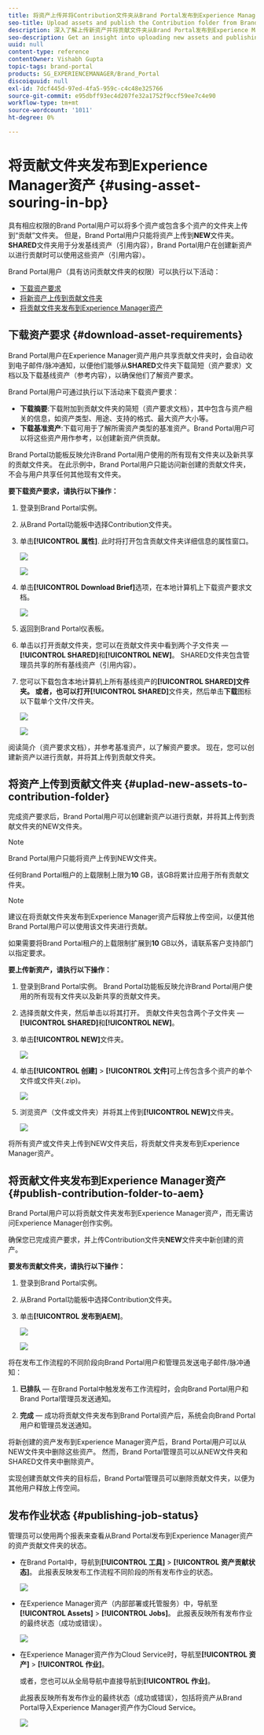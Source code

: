 ```yaml
---
title: 将资产上传并将Contribution文件夹从Brand Portal发布到Experience Manager资产
seo-title: Upload assets and publish the Contribution folder from Brand Portal to Experience Manager Assets
description: 深入了解上传新资产并将贡献文件夹从Brand Portal发布到Experience Manager资产。
seo-description: Get an insight into uploading new assets and publishing the contribution folder from Brand Portal to Experience Manager Assets.
uuid: null
content-type: reference
contentOwner: Vishabh Gupta
topic-tags: brand-portal
products: SG_EXPERIENCEMANAGER/Brand_Portal
discoiquuid: null
exl-id: 7dcf445d-97ed-4fa5-959c-c4c48e325766
source-git-commit: e95dbff93ec4d207fe32a1752f9ccf59ee7c4e90
workflow-type: tm+mt
source-wordcount: '1011'
ht-degree: 0%

---
```


# 将贡献文件夹发布到Experience Manager资产 {#using-asset-souring-in-bp}

具有相应权限的Brand Portal用户可以将多个资产或包含多个资产的文件夹上传到“贡献”文件夹。 但是，Brand Portal用户只能将资产上传到&#x200B;**NEW**&#x200B;文件夹。 **SHARED**&#x200B;文件夹用于分发基线资产（引用内容），Brand Portal用户在创建新资产以进行贡献时可以使用这些资产（引用内容）。

Brand Portal用户（具有访问贡献文件夹的权限）可以执行以下活动：

* [下载资产要求](#download-asset-requirements)
* [将新资产上传到贡献文件夹](#uplad-new-assets-to-contribution-folder)
* [将贡献文件夹发布到Experience Manager资产](#publish-contribution-folder-to-aem)

## 下载资产要求 {#download-asset-requirements}

Brand Portal用户在Experience Manager资产用户共享贡献文件夹时，会自动收到电子邮件/脉冲通知，以便他们能够从&#x200B;**SHARED**&#x200B;文件夹下载简短（资产要求）文档以及下载基线资产（参考内容），以确保他们了解资产要求。

Brand Portal用户可通过执行以下活动来下载资产要求：

* **下载摘要**:下载附加到贡献文件夹的简短（资产要求文档），其中包含与资产相关的信息，如资产类型、用途、支持的格式、最大资产大小等。
* **下载基准资产**:下载可用于了解所需资产类型的基准资产。Brand Portal用户可以将这些资产用作参考，以创建新资产供贡献。

Brand Portal功能板反映允许Brand Portal用户使用的所有现有文件夹以及新共享的贡献文件夹。 在此示例中，Brand Portal用户只能访问新创建的贡献文件夹，不会与用户共享任何其他现有文件夹。

**要下载资产要求，请执行以下操作：**

1. 登录到Brand Portal实例。
1. 从Brand Portal功能板中选择Contribution文件夹。
1. 单击&#x200B;**[!UICONTROL 属性]**. 此时将打开包含贡献文件夹详细信息的属性窗口。

   ![](assets/properties.png)

   ![](assets/download-asset-requirement2.png)

1. 单击&#x200B;**[!UICONTROL Download Brief]**&#x200B;选项，在本地计算机上下载资产要求文档。

   ![](assets/download.png)

1. 返回到Brand Portal仪表板。
1. 单击以打开贡献文件夹，您可以在贡献文件夹中看到两个子文件夹 — **[!UICONTROL SHARED]**&#x200B;和&#x200B;**[!UICONTROL NEW]**。 SHARED文件夹包含管理员共享的所有基线资产（引用内容）。
1. 您可以下载包含本地计算机上所有基线资产的&#x200B;**[!UICONTROL SHARED]**文件夹。
或者，也可以打开**[!UICONTROL SHARED]**&#x200B;文件夹，然后单击&#x200B;**下载**&#x200B;图标以下载单个文件/文件夹。

   ![](assets/download.png)

   ![](assets/download-asset-requirement4.png)

阅读简介（资产要求文档），并参考基准资产，以了解资产要求。 现在，您可以创建新资产以进行贡献，并将其上传到贡献文件夹。


## 将资产上传到贡献文件夹 {#uplad-new-assets-to-contribution-folder}

完成资产要求后，Brand Portal用户可以创建新资产以进行贡献，并将其上传到贡献文件夹的NEW文件夹。

>[!NOTE]
>
>Brand Portal用户只能将资产上传到NEW文件夹。
>
>任何Brand Portal租户的上载限制上限为&#x200B;**10** GB，该GB将累计应用于所有贡献文件夹。

>[!NOTE]
>
>建议在将贡献文件夹发布到Experience Manager资产后释放上传空间，以便其他Brand Portal用户可以使用该文件夹进行贡献。
>
>如果需要将Brand Portal租户的上载限制扩展到&#x200B;**10** GB以外，请联系客户支持部门以指定要求。


**要上传新资产，请执行以下操作：**

1. 登录到Brand Portal实例。
Brand Portal功能板反映允许Brand Portal用户使用的所有现有文件夹以及新共享的贡献文件夹。

1. 选择贡献文件夹，然后单击以将其打开。 贡献文件夹包含两个子文件夹 — **[!UICONTROL SHARED]**&#x200B;和&#x200B;**[!UICONTROL NEW]**。

1. 单击&#x200B;**[!UICONTROL NEW]**&#x200B;文件夹。

   ![](assets/upload-new-assets4.png)

1. 单击&#x200B;**[!UICONTROL 创建]** > **[!UICONTROL 文件]**&#x200B;可上传包含多个资产的单个文件或文件夹(.zip)。

   ![](assets/upload-new-assets5.png)

1. 浏览资产（文件或文件夹）并将其上传到&#x200B;**[!UICONTROL NEW]**&#x200B;文件夹。

   ![](assets/upload-new-assets6.png)

将所有资产或文件夹上传到NEW文件夹后，将贡献文件夹发布到Experience Manager资产。


## 将贡献文件夹发布到Experience Manager资产 {#publish-contribution-folder-to-aem}

Brand Portal用户可以将贡献文件夹发布到Experience Manager资产，而无需访问Experience Manager创作实例。

确保您已完成资产要求，并上传Contribution文件夹&#x200B;**NEW**&#x200B;文件夹中新创建的资产。

**要发布贡献文件夹，请执行以下操作：**

1. 登录到Brand Portal实例。

1. 从Brand Portal功能板中选择Contribution文件夹。
1. 单击&#x200B;**[!UICONTROL 发布到AEM]**。

   ![](assets/export.png)

   ![](assets/publish-contribution-folder-to-aem1.png)

将在发布工作流程的不同阶段向Brand Portal用户和管理员发送电子邮件/脉冲通知：

1. **已排队**  — 在Brand Portal中触发发布工作流程时，会向Brand Portal用户和Brand Portal管理员发送通知。

1. **完成**  — 成功将贡献文件夹发布到Brand Portal资产后，系统会向Brand Portal用户和管理员发送通知。

将新创建的资产发布到Experience Manager资产后，Brand Portal用户可以从NEW文件夹中删除这些资产。 然而，Brand Portal管理员可以从NEW文件夹和SHARED文件夹中删除资产。

实现创建贡献文件夹的目标后，Brand Portal管理员可以删除贡献文件夹，以便为其他用户释放上传空间。

## 发布作业状态 {#publishing-job-status}

管理员可以使用两个报表来查看从Brand Portal发布到Experience Manager资产的资产贡献文件夹的状态。

* 在Brand Portal中，导航到&#x200B;**[!UICONTROL 工具]** > **[!UICONTROL 资产贡献状态]**。 此报表反映发布工作流程不同阶段的所有发布作业的状态。

   ![](assets/contribution-folder-status.png)

* 在Experience Manager资产（内部部署或托管服务）中，导航至&#x200B;**[!UICONTROL Assets]** > **[!UICONTROL Jobs]**。 此报表反映所有发布作业的最终状态（成功或错误）。

   ![](assets/publishing-status.png)

* 在Experience Manager资产作为Cloud Service时，导航至&#x200B;**[!UICONTROL 资产]** > **[!UICONTROL 作业]**。

   或者，您也可以从全局导航中直接导航到&#x200B;**[!UICONTROL 作业]**。

   此报表反映所有发布作业的最终状态（成功或错误），包括将资产从Brand Portal导入Experience Manager资产作为Cloud Service。

   ![](assets/cloud-service-job-status.png)

<!--
>[!NOTE]
>
>Currently, no report is generated in AEM Assets as a Cloud Service for the Asset Sourcing workflow. 
-->
